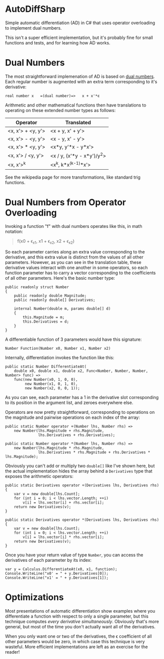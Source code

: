 # AutoDiffSharp

Simple automatic differentiation (AD) in C# that uses operator overloading to implement dual numbers.

This isn't a super efficient implementation, but it's probably fine for small functions and tests, and for learning how AD works.

# Dual Numbers

The most straightforward implemenation of AD is based on [dual numbers](https://en.wikipedia.org/wiki/Automatic_differentiation#Automatic_differentiation_using_dual_numbers). Each regular number is augmented with an extra term corresponding to it's derivative:

    real number x   =(dual number)=>   x + x'*ϵ

Arithmetic and other mathematical functions then have translations to operating on these extended number types as follows:

|Operator|Translated|
|--------|----------|
|<x, x'> + <y, y'>|<x + y, x' + y'>
|<x, x'> - <y, y'>|<x - y, x' - y'>
|<x, x'> \* <y, y'>|<x\*y, y'\*x - y*x'>
|<x, x'> / <y, y'>|<x / y, (x'\*y - x\*y')/y<sup>2</sup>>
|<x, x'><sup>k</sup>|<x<sup>k</sup>, k\*x<sup>(k-1)</sup>\*x'>

See the wikipedia page for more transformations, like standard trig functions.

# Dual Numbers from Operator Overloading

Invoking a function "f" with dual numbers operates like this, in math notation:

> f(x0 + ϵ<sub>x1</sub>, x1 + ϵ<sub>x2</sub>, x2 + ϵ<sub>x2</sub>)

So each parameter carries along an extra value corresponding to the derivative, and this extra value is distinct from the values of all other parameters. However, as you can see in the translation table, these derivative values interact with one another in some operators, so each function parameter has to carry a vector corresponding to the coefficients of all other parameters. Here's the basic number type:

    public readonly struct Number
    {
        public readonly double Magnitude;
        public readonly double[] Derivatives;

        internal Number(double m, params double[] d)
        {
            this.Magnitude = m;
            this.Derivatives = d;
        }
    }

A differentiable function of 3 parameters would have this signature:

    Number Function(Number x0, Number x1, Number x2)

Internally, differentiation invokes the function like this:

    public static Number DifferentiateAt(
        double x0, double x1, double x2, Func<Number, Number, Number, Number> func) =>
        func(new Number(x0, 1, 0, 0),
             new Number(x1, 0, 1, 0),
             new Number(x2, 0, 0, 1));

As you can see, each parameter has a 1 in the derivative slot corresponding to
its position in the argument list, and zeroes everywhere else.

Operators are now pretty straightforward, corresponding to operations
on the magnitude and pairwise operations on each index of the array:

    public static Number operator +(Number lhs, Number rhs) =>
        new Number(lhs.Magnitude + rhs.Magnitude,
                   lhs.Derivatives + rhs.Derivatives);

    public static Number operator *(Number lhs, Number rhs) =>
        new Number(lhs.Magnitude * rhs.Magnitude,
                   lhs.Derivatives * rhs.Magnitude + rhs.Derivatives * lhs.Magnitude);

Obviously you can't add or multiply two `double[]` like I've shown here,
but the actual implementation hides the array behind a `Derivatives` type
that exposes the arithmetic operators:

    public static Derivatives operator +(Derivatives lhs, Derivatives rhs)
    {
        var v = new double[lhs.Count];
        for (int i = 0; i < lhs.vector.Length; ++i)
            v[i] = lhs.vector[i] + rhs.vector[i];
        return new Derivatives(v);
    }
    
    public static Derivatives operator *(Derivatives lhs, Derivatives rhs)
    {
        var v = new double[lhs.Count];
        for (int i = 0; i < lhs.vector.Length; ++i)
            v[i] = lhs.vector[i] * rhs.vector[i];
        return new Derivatives(v);
    }

Once you have your return value of type `Number`, you can access the derivatives
of each parameter by its index:

    var y = Calculus.DifferentiateAt(x0, x1, function);
    Console.WriteLine("x0' = " + y.Derivatives[0]);
    Console.WriteLine("x1' = " + y.Derivatives[1]);


# Optimizations

Most presentations of automatic differentiation show examples where you differentiate a function with respect to only a single parameter, but this technique computes *every derivative simultaneously*. Obviously that's more general, but most of the time you don't actually want all of the derivatives.

When you only want one or two of the derivatives, the ϵ coefficient of all other parameters would be zero, in which case this technique is very wasteful. More efficient implementations are left as an exercise for the reader!